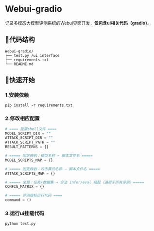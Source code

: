 # Webui-gradio

记录多模态大模型评测系统的Webui界面开发，**仅包含ui相关代码（gradio）**。

## 🌲代码结构

```plaintext
Webui-gradio/
├── test.py /ui interface
├── requirements.txt
└── README.md
```

## 🚀快速开始

### 1.安装依赖

```shell
pip install -r requirements.txt
```

### 2.修改相应配置

```python
# ==== 配置shell文件 ====
MODEL_SCRIPT_DIR = ""
ATTACK_SCRIPT_DIR = ""
ATTACK_SCRIPT_PATH = ""
RESULT_PATTERNS = {}

# ===== 固定映射：模型名称 → 脚本文件名 =====
MODEL_SCRIPTS_MAP = {}

# ===== 固定映射：攻击算法名称 → 脚本文件名 =====
ATTACK_SCRIPTS_MAP = {}

# ===== 全局：任务/数据集 → 合法 infer/eval 搭配（通用于所有评测）=====
CONFIG_MATRIX = {}

# ===== 评测指标运行代码 ====
command = ()
```

### 3.运行ui挂载代码

```shell
python test.py
```

